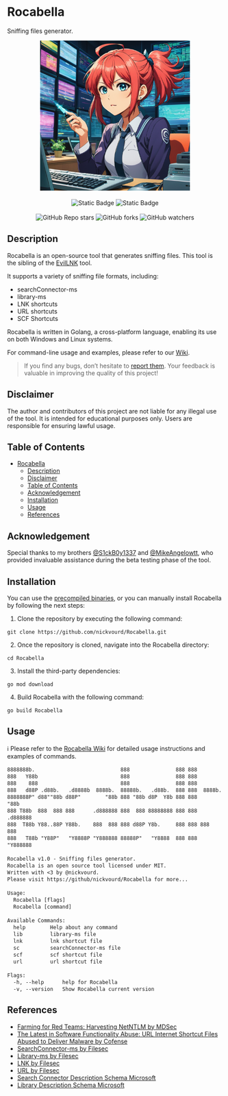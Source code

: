 # Rocabella

Sniffing files generator.

<p align="center">
  <img width="350" height="350" src="/Pictures/Rocabella-Logo.png"><br /><br />
  <img alt="Static Badge" src="https://img.shields.io/badge/License-MIT-green?link=https%3A%2F%2Fgithub.com%2Fnickvourd%2FRocabella%2Fblob%2Fmain%2FLICENSE">
  <img alt="Static Badge" src="https://img.shields.io/badge/Version-1.0%20(Death Star)-red?link=https%3A%2F%2Fgithub.com%2Fnickvourd%2FRocabella%2Freleases"><br /><br />
  <img alt="GitHub Repo stars" src="https://img.shields.io/github/stars/nickvourd/Rocabella?logoColor=yellow">
  <img alt="GitHub forks" src="https://img.shields.io/github/forks/nickvourd/Rocabella?logoColor=red">
  <img alt="GitHub watchers" src="https://img.shields.io/github/watchers/nickvourd/Rocabella?logoColor=blue">
</p>

## Description

Rocabella is an open-source tool that generates sniffing files. This tool is the sibling of the [EvilLNK](https://github.com/georgesotiriadis/EvilLNK) tool.

It supports a variety of sniffing file formats, including:

- searchConnector-ms
- library-ms
- LNK shortcuts
- URL shortcuts
- SCF Shortcuts

Rocabella is written in Golang, a cross-platform language, enabling its use on both Windows and Linux systems.

For command-line usage and examples, please refer to our [Wiki](https://github.com/nickvourd/Rocabella/wiki).

> If you find any bugs, don’t hesitate to [report them](https://github.com/nickvourd/Rocabella/issues). Your feedback is valuable in improving the quality of this project!

## Disclaimer

The author and contributors of this project are not liable for any illegal use of the tool. It is intended for educational purposes only. Users are responsible for ensuring lawful usage.

## Table of Contents
- [Rocabella](#rocabella)
  - [Description](#description)
  - [Disclaimer](#disclaimer)
  - [Table of Contents](#table-of-contents)
  - [Acknowledgement](#acknowledgement)
  - [Installation](#installation)
  - [Usage](#usage)
  - [References](#references)
 
## Acknowledgement

Special thanks to my brothers [@S1ckB0y1337](https://twitter.com/S1ckB0y1337) and [@MikeAngelowtt](https://twitter.com/MikeAngelowtt), who provided invaluable assistance during the beta testing phase of the tool.

## Installation

You can use the [precompiled binaries](https://github.com/nickvourd/Rocabella/releases), or you can manually install Rocabella by following the next steps:

1) Clone the repository by executing the following command:

```
git clone https://github.com/nickvourd/Rocabella.git
```

2) Once the repository is cloned, navigate into the Rocabella directory:

```
cd Rocabella
```

3) Install the third-party dependencies:

```
go mod download
```

4) Build Rocabella with the following command:

```
go build Rocabella
```

## Usage

:information_source: Please refer to the [Rocabella Wiki](https://github.com/nickvourd/Rocabella/wiki) for detailed usage instructions and examples of commands.

```
8888888b.                            888               888 888
888   Y88b                           888               888 888
888    888                           888               888 888
888   d88P .d88b.   .d8888b  8888b.  88888b.   .d88b.  888 888  8888b.
8888888P" d88""88b d88P"        "88b 888 "88b d8P  Y8b 888 888     "88b
888 T88b  888  888 888      .d888888 888  888 88888888 888 888 .d888888
888  T88b Y88..88P Y88b.    888  888 888 d88P Y8b.     888 888 888  888
888   T88b "Y88P"   "Y8888P "Y888888 88888P"   "Y8888  888 888 "Y888888

Rocabella v1.0 - Sniffing files generator.
Rocabella is an open source tool licensed under MIT.
Written with <3 by @nickvourd.
Please visit https://github/nickvourd/Rocabella for more...

Usage:
  Rocabella [flags]
  Rocabella [command]

Available Commands:
  help        Help about any command
  lib         library-ms file
  lnk         lnk shortcut file
  sc          searchConnector-ms file
  scf         scf shortcut file
  url         url shortcut file

Flags:
  -h, --help      help for Rocabella
  -v, --version   Show Rocabella current version
```

## References

- [Farming for Red Teams: Harvesting NetNTLM by MDSec](https://www.mdsec.co.uk/2021/02/farming-for-red-teams-harvesting-netntlm/)
- [The Latest in Software Functionality Abuse: URL Internet Shortcut Files Abused to Deliver Malware by Cofense](https://cofense.com/blog/latest-software-functionality-abuse-url-internet-shortcut-files-abused-deliver-malware/)
- [SearchConnector-ms by Filesec](https://filesec.io/searchConnector-ms)
- [Library-ms by Filesec](https://filesec.io/library-ms)
- [LNK by Filesec](https://filesec.io/lnk)
- [URL by Filesec](https://filesec.io/url)
- [Search Connector Description Schema Microsoft](https://learn.microsoft.com/en-us/windows/win32/search/search-sconn-desc-schema-entry)
- [Library Description Schema Microsoft](https://learn.microsoft.com/en-us/windows/win32/shell/library-schema-entry)
